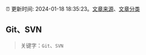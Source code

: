 :alarm_clock: 更新时间: 2024-01-18 18:35:23。[文章来源](/README.md)、[文章分类](/TAGS.md)

## Git、SVN


> 关键字：`Git`、`SVN`



